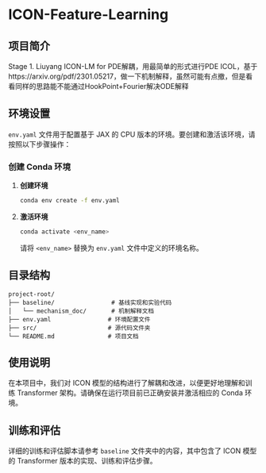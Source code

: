 # ICON-Feature-Learning

## 项目简介

Stage 1. Liuyang ICON-LM for PDE解耦，用最简单的形式进行PDE ICOL，基于https://arxiv.org/pdf/2301.05217，做一下机制解释，虽然可能有点撤，但是看看同样的思路能不能通过HookPoint+Fourier解决ODE解释
## 环境设置

`env.yaml` 文件用于配置基于 JAX 的 CPU 版本的环境。要创建和激活该环境，请按照以下步骤操作：

### 创建 Conda 环境

1. **创建环境**
   ```bash
   conda env create -f env.yaml
   ```

2. **激活环境**
   ```bash
   conda activate <env_name>
   ```
   请将 `<env_name>` 替换为 `env.yaml` 文件中定义的环境名称。

## 目录结构

```
project-root/
├── baseline/                # 基线实现和实验代码
│   └── mechanism_doc/       # 机制解释文档
├── env.yaml                # 环境配置文件
├── src/                    # 源代码文件夹
└── README.md               # 项目文档
```

## 使用说明

在本项目中，我们对 ICON 模型的结构进行了解耦和改进，以便更好地理解和训练 Transformer 架构。请确保在运行项目前已正确安装并激活相应的 Conda 环境。

## 训练和评估

详细的训练和评估脚本请参考 `baseline` 文件夹中的内容，其中包含了 ICON 模型的 Transformer 版本的实现、训练和评估步骤。





